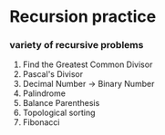 # Recursion practice

### variety of recursive problems

1. Find the Greatest Common Divisor
2. Pascal's Divisor
3. Decimal Number -> Binary Number
4. Palindrome
5. Balance Parenthesis
6. Topological sorting
7. Fibonacci
